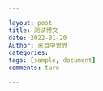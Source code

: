 ```yaml
---

layout: post
title: 测试博文
date: 2022-01-20
Author: 来自中世界
categories: 
tags: [sample, document]
comments: ture

---
```


